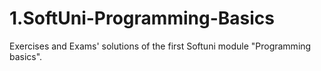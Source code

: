 # 1.SoftUni-Programming-Basics
Exercises and Exams' solutions of the first Softuni module "Programming basics".
